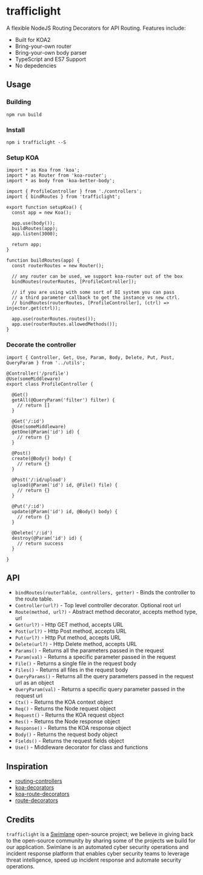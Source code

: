 # trafficlight
A flexible NodeJS Routing Decorators for API Routing. Features include:

- Built for KOA2
- Bring-your-own router
- Bring-your-own body parser
- TypeScript and ES7 Support
- No depedencies

## Usage

### Building
`npm run build`

### Install
`npm i trafficlight --S`

### Setup KOA
```
import * as Koa from 'koa';
import * as Router from 'koa-router';
import * as body from 'koa-better-body';

import { ProfileController } from './controllers';
import { bindRoutes } from 'trafficlight';

export function setupKoa() {
  const app = new Koa();

  app.use(body());
  buildRoutes(app);
  app.listen(3000);

  return app;
}

function buildRoutes(app) {
  const routerRoutes = new Router();

  // any router can be used, we support koa-router out of the box
  bindRoutes(routerRoutes, [ProfileController]);

  // if you are using with some sort of DI system you can pass
  // a third parameter callback to get the instance vs new ctrl.
  // bindRoutes(routerRoutes, [ProfileController], (ctrl) => injector.get(ctrl));

  app.use(routerRoutes.routes());
  app.use(routerRoutes.allowedMethods());
}
```

### Decorate the controller
```
import { Controller, Get, Use, Param, Body, Delete, Put, Post, QueryParam } from '../utils';

@Controller('/profile')
@Use(someMiddleware)
export class ProfileController {

  @Get()
  getAll(@QueryParam('filter') filter) {
    // return []
  }

  @Get('/:id')
  @Use(someMiddleware)
  getOne(@Param('id') id) {
    // return {}
  }

  @Post()
  create(@Body() body) {
    // return {}
  }

  @Post('/:id/upload')
  upload(@Param('id') id, @File() file) {
    // return {}
  }

  @Put('/:id')
  update(@Param('id') id, @Body() body) {
    // return {}
  }

  @Delete('/:id')
  destroy(@Param('id') id) {
    // return success
  }

}
```

## API
- `bindRoutes(routerTable, controllers, getter)` - Binds the controller to the route table.
- `Controller(url?)` - Top level controller decorator. Optional root url
- `Route(method, url?)` - Abstract method decorator, accepts method type, url
- `Get(url?)` - Http GET method, accepts URL
- `Post(url?)` - Http Post method, accepts URL
- `Put(url?)` - Http Put method, accepts URL
- `Delete(url?)` - Http Delete method, accepts URL
- `Params()` - Returns all the parameters passed in the request
- `Param(val)` - Returns a specific parameter passed in the request
- `File()` - Returns a single file in the request body
- `Files()` - Returns all files in the request body
- `QueryParams()` - Returns all the query parameters passed in the request url as an object
- `QueryParam(val)` - Returns a specific query parameter passed in the request url
- `Ctx()` - Returns the KOA context object
- `Req()` - Returns the Node request object
- `Request()` - Returns the KOA request object
- `Res()` - Returns the Node response object
- `Response()` - Returns the KOA response object
- `Body()` - Returns the request body object
- `Fields()` - Returns the request fields object
- `Use()` - Middleware decorator for class and functions

## Inspiration
- [routing-controllers](https://github.com/pleerock/routing-controllers)
- [koa-decorators](https://github.com/DavidCai1993/koa-decorators)
- [koa-route-decorators](https://github.com/xmlking/koa-router-decorators)
- [route-decorators](https://github.com/buunguyen/route-decorators)

## Credits
`trafficlight` is a [Swimlane](http://swimlane.com) open-source project; we believe in giving back to the open-source community by sharing some of the projects we build for our application. Swimlane is an automated cyber security operations and incident response platform that enables cyber security teams to leverage threat intelligence, speed up incident response and automate security operations.

